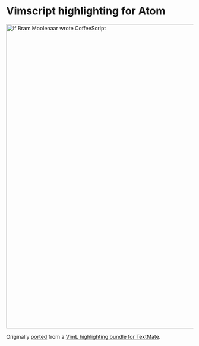 # Vimscript highlighting for Atom

<img src="https://github.com/Alhadis/language-viml/blob/master/preview.png" alt="If Bram Moolenaar wrote CoffeeScript" width="817" />

Originally [ported](http://atom.io/docs/v0.60.0/converting-a-text-mate-bundle) from a [VimL highlighting bundle for TextMate](https://github.com/skammer/textmate-viml).
